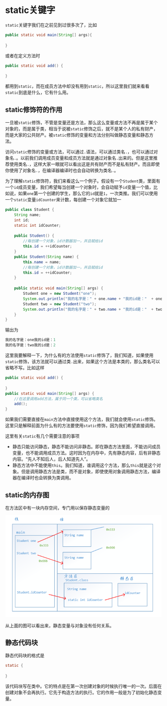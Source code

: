 # static关键字

`static`关键字我们在之前见到过很多次了，比如

```java
public static void main(String[] args){
    
}
```

或者在定义方法时

```java
public static void add() {
    
}
```

都用到`static`，而在成员方法中却没有用到`static`，所以这里我们就来看看`static`到底是什么，它有什么用。

## static修饰符的作用

一旦被`static`修饰，不管是变量还是方法，那么这么变量或方法不再是属于某个对象的，而是属于类，相当于说被`static`修饰之后，就不是某个人的私有财产，而是大家的公共财产。被`static`修饰的变量和方法分别叫做静态变量和静态方法。



访问`static`修饰的变量或方法，可以通过`.`语法，可以通过类名`.`，也可以通过对象名`.`。以前我们调用成员变量和成员方法就是通过对象名`.`出来的。但是这里推荐使用类名`.`，这样大家一眼就可以看出这是共有财产而不是私有财产。而且即使你使用了对象名`.`，在编译器编译时也会自动转换为类名`.`。



为了理解`static`修饰符，我们来看这么一个例子。假设有一个`Student`类，里面有一个`id`成员变量，我们希望每当创建一个对象时，会自动赋予`id`变量一个值，比如说，如果`one`第一个创建的学生，那么它的`id`就是`1`，一次类推。我们可以使用一个`static`变量`idCounter`来计数，每创建一个对象它就加一

```java
public class Student {
    String name;
    int id;
    static int idCounter;

    public Student() {
        //每创建一个对象，id计数器加一，并且赋给id
        this.id = ++idCounter;
    }
    public Student(String name) {
        this.name = name;
        //每创建一个对象，id计数器加一，并且赋给id
        this.id = ++idCounter;
    }

    public static void main(String[] args) {
        Student one = new Student("one");
        System.out.println("我的名字是：" + one.name + "我的id是："  + one.id);
        Student two = new Student("two");
        System.out.println("我的名字是：" + two.name + "我的id是："  + two.id);
    }
}
```

输出为

```java
我的名字是：one我的id是：1
我的名字是：two我的id是：2
```



这里我要解释一下，为什么有的方法使用`static`修饰了，我们知道，如果使用`static`修饰，该方法就可以通过类`.`出来，如果这个方法是本类的，那么类名可以省略不写。比如这样

```java
public static void add() {
    
}
public static void main(String[] args) {
    //在这里调用add方法，属于同一个类，可以省略类名
    add();
}
```

如果我们需要直接在`main`方法中直接使用这个方法，我们就会使用`static`修饰。这里只是解释前面为什么有的方法要使用`static`修饰，因为我们希望直接调用。



这里有关`static`有几个需要注意的事项

- 静态只能访问静态，静态不能访问非静态。即在静态方法里面，不能访问成员变量，也不能调用成员方法。这时因为在内存中，先有静态内容，后有非静态内容。“先人不知后人，后人知道先人”。
- 静态方法中不能使用`this`。我们知道，谁调用这个方法，那么`this`就是这个对象。但是调用静态方法是类，而不是对象，即使使用对象调用静态方法，编译器在编译时也会转换为类调用。

## static的内存图

在方法区中有一块内存空间，专门用以保存静态变量的

<img src="images/static.png">

从上面的图可以看出来，静态变量与对象没有任何关系。

## 静态代码块

静态代码块的格式是

```java
static {
    
}
```

该代码块写在类中。它的特点是在第一次创建对象的时候执行唯一的一次。后面在创建对象不会再执行。它先于构造方法的执行。它的作用一般是为了初始化静态变量。